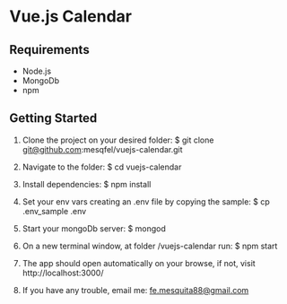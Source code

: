 # Vue.js Calendar

## Requirements
* Node.js
* MongoDb
* npm

## Getting Started

1. Clone the project on your desired folder: $ git clone git@github.com:mesqfel/vuejs-calendar.git

2. Navigate to the folder: $ cd vuejs-calendar

3. Install dependencies: $ npm install

4. Set your env vars creating an .env file by copying the sample: $ cp .env_sample .env

5. Start your mongoDb server: $ mongod

6. On a new terminal window, at folder /vuejs-calendar run: $ npm start

7. The app should open automatically on your browse, if not, visit http://localhost:3000/

8. If you have any trouble, email me: fe.mesquita88@gmail.com
